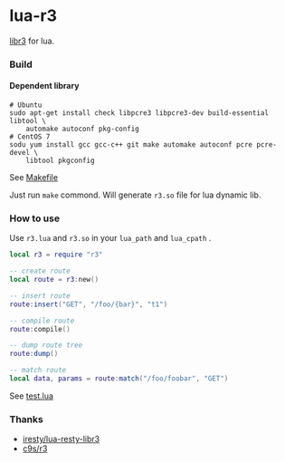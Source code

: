 # lua-r3

[libr3](https://github.com/c9s/r3) for lua.

### Build

#### Dependent library

```
# Ubuntu
sudo apt-get install check libpcre3 libpcre3-dev build-essential libtool \
    automake autoconf pkg-config
# CentOS 7
sodu yum install gcc gcc-c++ git make automake autoconf pcre pcre-devel \
    libtool pkgconfig
```

See [Makefile](https://github.com/hanxi/lua-r3/blob/main/Makefile)

Just run `make` commond. Will generate `r3.so` file for lua dynamic lib.

### How to use

Use `r3.lua` and `r3.so` in your `lua_path` and `lua_cpath` .

```lua
local r3 = require "r3"

-- create route
local route = r3:new()

-- insert route
route:insert("GET", "/foo/{bar}", "t1")

-- compile route
route:compile()

-- dump route tree
route:dump()

-- match route
local data, params = route:match("/foo/foobar", "GET")

```

See [test.lua](https://github.com/hanxi/lua-r3/blob/main/test.lua)

### Thanks

- [iresty/lua-resty-libr3](https://github.com/iresty/lua-resty-libr3)
- [c9s/r3](https://github.com/c9s/r3)

